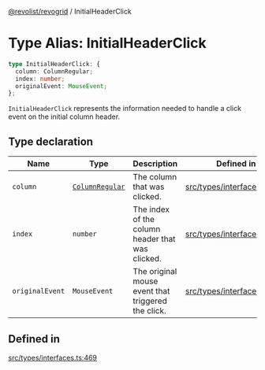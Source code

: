 [@revolist/revogrid](README.md) / InitialHeaderClick

# Type Alias: InitialHeaderClick

```ts
type InitialHeaderClick: {
  column: ColumnRegular;
  index: number;
  originalEvent: MouseEvent;
};
```

`InitialHeaderClick` represents the information needed to handle a click
event on the initial column header.

## Type declaration

| Name | Type | Description | Defined in |
| ------ | ------ | ------ | ------ |
| `column` | [`ColumnRegular`](Interface.ColumnRegular.md) | The column that was clicked. | [src/types/interfaces.ts:481](https://github.com/revolist/revogrid/blob/41a50f3812b438de1179c5db15e284c71422e9de/src/types/interfaces.ts#L481) |
| `index` | `number` | The index of the column header that was clicked. | [src/types/interfaces.ts:473](https://github.com/revolist/revogrid/blob/41a50f3812b438de1179c5db15e284c71422e9de/src/types/interfaces.ts#L473) |
| `originalEvent` | `MouseEvent` | The original mouse event that triggered the click. | [src/types/interfaces.ts:477](https://github.com/revolist/revogrid/blob/41a50f3812b438de1179c5db15e284c71422e9de/src/types/interfaces.ts#L477) |

## Defined in

[src/types/interfaces.ts:469](https://github.com/revolist/revogrid/blob/41a50f3812b438de1179c5db15e284c71422e9de/src/types/interfaces.ts#L469)
